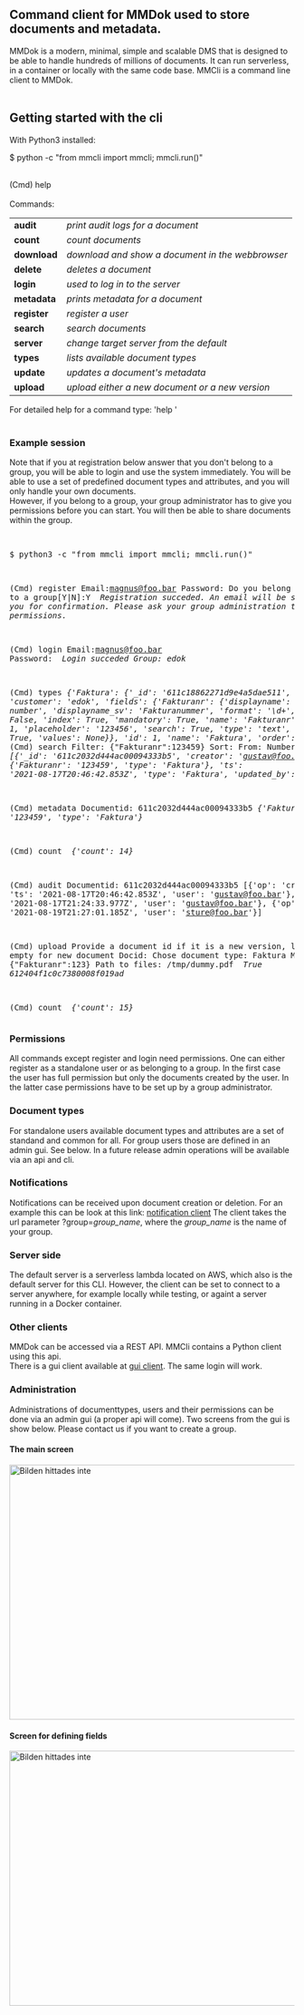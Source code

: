 <h2>Command client for MMDok used to store documents and metadata.</h2>
MMDok is a modern, minimal, simple and scalable DMS that is designed to be able to handle hundreds of millions of documents. 
It can run serverless, in a container or locally with the same code base. MMCli is a command line client to MMDok.<br><br>

<h2>Getting started with the cli</h2>

With Python3 installed:

$ python -c "from mmcli import mmcli; mmcli.run()"<br><br>

(Cmd) help<br><br>
Commands:<br>
   <table>
   <tr><td><b>audit</b></td><td><i>print audit logs for a document</i></td></tr>
   <tr><td><b>count</b></td><td><i>count documents</i></td></tr>
   <tr><td><b>download</b></td><td><i>download and show a document in the webbrowser</i></td></tr>
   <tr><td><b>delete</b></td><td><i>deletes a document</i></td></tr>
   <tr><td><b>login</b></td><td><i>used to log in to the server</i></td></tr>
   <tr><td><b>metadata</b></td><td><i>prints metadata for a document</i></td></tr>
   <tr><td><b>register</b></td><td><i>register a user</i></td></tr>
   <tr><td><b>search</b></td><td><i>search documents</i></td></tr>
   <tr><td><b>server</b></td><td><i>change target server from the default</i></td></tr>
   <tr><td><b>types</b></td><td><i>lists available document types</i></td></tr>
   <tr><td><b>update</b></td><td><i>updates a document's metadata</i></td></tr>
   <tr><td><b>upload</b></td><td><i>upload either a new document or a new version</i></td></tr>
</table>

For detailed help for a command type: 'help <command>'<br><br>

<h3>Example session</h3>
Note that if you at registration below answer that you don't belong to a group, you will be able to login
and use the system immediately. You will be able to use a set of predefined document types and attributes,
and you will only handle your own documents.<br>
However, if you belong to a group, your group administrator has to give you permissions before you can start.
You will then be able to share documents within the group.
<pre>

$ python3 -c "from mmcli import mmcli; mmcli.run()"

(Cmd) register
   Email:magnus@foo.bar
Password:
Do you belong to a group[Y|N]:Y
<i>
Registration succeded. 
An email will be sent to you for confirmation.
Please ask your group administration to give you permissions.
</i>

(Cmd) login
   Email:magnus@foo.bar
Password:
<i>
 Login succeded
 Group: edok
</i>

(Cmd) types 
<i>{'Faktura': {'_id': '611c18862271d9e4a5dae511',
             'customer': 'edok',
             'fields': {'Fakturanr': {'displayname': 'Invoice number',
                                      'displayname_sv': 'Fakturanummer',
                                      'format': '\\d+',
                                      'general': False,
                                      'index': True,
                                      'mandatory': True,
                                      'name': 'Fakturanr',
                                      'order': 1,
                                      'placeholder': '123456',
                                      'search': True,
                                      'type': 'text',
                                      'update': True,
                                      'values': None}},
             'id': 1,
             'name': 'Faktura',
             'order': 1}}
</i>
(Cmd) search
Filter: {"Fakturanr":123459}
Sort: 
From: 
Number: 
<i>[{'_id': '611c2032d444ac00094333b5',
  'creator': 'gustav@foo.bar',
  'metadata': {'Fakturanr': '123459', 'type': 'Faktura'},
  'ts': '2021-08-17T20:46:42.853Z',
  'type': 'Faktura',
  'updated_by': 'gustav@foo.bar'}]
</i>

(Cmd) metadata
Documentid: 611c2032d444ac00094333b5
<i>{'Fakturanr': '123459', 'type': 'Faktura'}
</i>

(Cmd) count
<i>
{'count': 14}
</i>

(Cmd) audit
Documentid: 611c2032d444ac00094333b5
[{'op': 'create', 'ts': '2021-08-17T20:46:42.853Z', 'user': 'gustav@foo.bar'},
 {'op': 'view', 'ts': '2021-08-17T21:24:33.977Z', 'user': 'gustav@foo.bar'},
 {'op': 'view', 'ts': '2021-08-19T21:27:01.185Z', 'user': 'sture@foo.bar'}]

 (Cmd) upload
Provide a document id if it is a new version, leave empty for new document
Docid: 
Chose document type: Faktura
Metadata: {"Fakturanr":123}
Path to files: /tmp/dummy.pdf
<i>
True
612404f1c0c7380008f019ad
</i>

(Cmd) count
<i>
{'count': 15}
</i>
</pre>

<h3>Permissions</h3>
All commands except register and login need permissions. One can either register as a standalone
user or as belonging to a group. In the first case the user has full permission but only
the documents created by the user. In the latter case permissions have to be set up by a
group administrator.

<h3>Document types</h3>
For standalone users available document types and attributes are a set of standand and common for all.
For group users those are defined in an admin gui. See below. In a future release
admin operations will be available via an api and cli.

<h3>Notifications</h3>
Notifications can be received upon document creation or deletion. For an example this can be look at 
this link: <a href="https://master.d8z78xbyyxmus.amplifyapp.com/notification.html">notification client</a>
The client takes the url parameter ?group=<i>group_name</i>, where the <i>group_name</i> is the name of your group. 

<h3>Server side</h3>
The default server is a serverless lambda located on AWS, which also is the default server for this CLI.
However, the client can be set to connect to a server anywhere, for example locally while testing, or 
againt a server running in a Docker container.

<h3>Other clients</h3>
MMDok can be accessed via a REST API. MMCli contains a Python client using this api.<br>
There is a gui client available at <a href="https://master.d8z78xbyyxmus.amplifyapp.com/">gui client</a>. The same login will work.

<h3>Administration</h3>
Administrations of documenttypes, users and their permissions can be done via an admin gui (a proper api will come). Two screens
from the gui is show below. Please contact us if you want to create a group.
<h4>The main screen</h4>
<img src="https://master.d8z78xbyyxmus.amplifyapp.com/images/admin_main.png" alt="Bilden hittades inte" width="800" height="450">
<h4>Screen for defining fields</h4>
<img src="https://master.d8z78xbyyxmus.amplifyapp.com/images/admin_field.png" alt="Bilden hittades inte" width="800" height="450">

